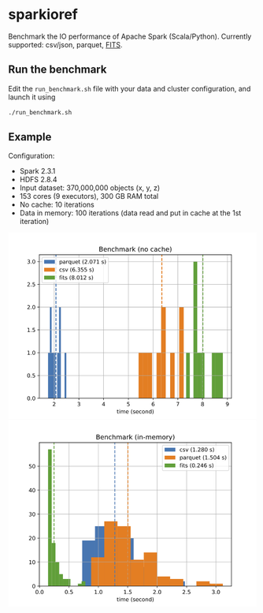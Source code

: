 # sparkioref

Benchmark the IO performance of Apache Spark (Scala/Python).
Currently supported: csv/json, parquet, [FITS](https://github.com/astrolabsoftware/spark-fits).

## Run the benchmark

Edit the `run_benchmark.sh` file with your data and cluster configuration, and launch it using

```bash
./run_benchmark.sh
```

## Example

Configuration:
- Spark 2.3.1
- HDFS 2.8.4
- Input dataset: 370,000,000 objects (x, y, z)
- 153 cores (9 executors), 300 GB RAM total
- No cache: 10 iterations
- Data in memory: 100 iterations (data read and put in cache at the 1st iteration)

<p align="center"><img width="800" src="https://github.com/astrolabsoftware/sparkioref/raw/master/pic/benchmark_370million_nocache.png"/>
<img width="800" src="https://github.com/astrolabsoftware/sparkioref/raw/master/pic/benchmark_370million.png"/>
</p>
